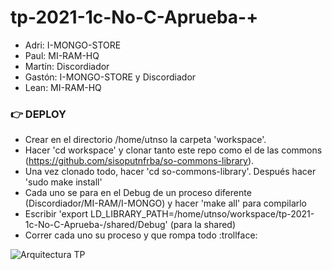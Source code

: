 # tp-2021-1c-No-C-Aprueba-+

* Adri: I-MONGO-STORE
* Paul: MI-RAM-HQ
* Martín: Discordiador
* Gastón: I-MONGO-STORE y Discordiador
* Lean: MI-RAM-HQ

### :point_right: DEPLOY
* Crear en el directorio /home/utnso la carpeta 'workspace'.
* Hacer 'cd workspace' y clonar tanto este repo como el de las commons (https://github.com/sisoputnfrba/so-commons-library).
* Una vez clonado todo, hacer 'cd so-commons-library'. Después hacer 'sudo make install'
* Cada uno se para en el Debug de un proceso diferente (Discordiador/MI-RAM/I-MONGO) y hacer 'make all' para compilarlo
* Escribir 'export LD_LIBRARY_PATH=/home/utnso/workspace/tp-2021-1c-No-C-Aprueba-/shared/Debug' (para la shared)
* Correr cada uno su proceso y que rompa todo :trollface:

![Arquitectura TP](https://user-images.githubusercontent.com/49170861/115929112-9a259480-a45d-11eb-854d-e409a32410a9.jpg)
